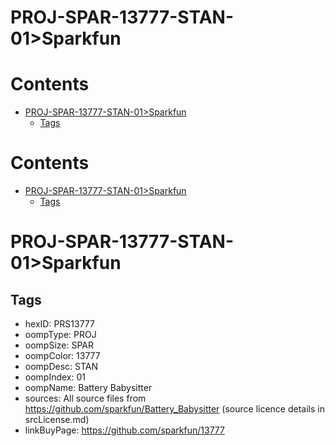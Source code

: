 
PROJ-SPAR-13777-STAN-01>Sparkfun
================================

Contents
========

* [PROJ-SPAR-13777-STAN-01>Sparkfun](#proj-spar-13777-stan-01sparkfun)
	* [Tags](#tags)

Contents
========

* [PROJ-SPAR-13777-STAN-01>Sparkfun](#proj-spar-13777-stan-01sparkfun)
	* [Tags](#tags)

# PROJ-SPAR-13777-STAN-01>Sparkfun

## Tags

- hexID: PRS13777
- oompType: PROJ
- oompSize: SPAR
- oompColor: 13777
- oompDesc: STAN
- oompIndex: 01
- oompName: Battery Babysitter
- sources: All source files from https://github.com/sparkfun/Battery_Babysitter (source licence details in srcLicense.md)
- linkBuyPage: https://github.com/sparkfun/13777
